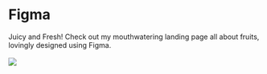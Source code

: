 # Figma
Juicy and Fresh! Check out my mouthwatering landing page all about fruits, lovingly designed using Figma.
<br>
<br>
<img src="Figma/Fruity Delights Landing Page_page.jpg">
